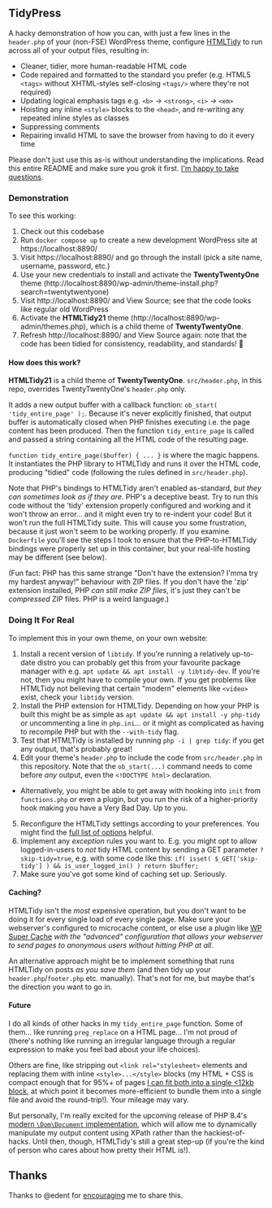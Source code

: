 ## TidyPress

A hacky demonstration of how you can, with just a few lines in the `header.php` of your (non-FSE) WordPress theme,
configure [HTMLTidy](https://www.html-tidy.org/) to run across all of your output files, resulting in:

- Cleaner, tidier, more human-readable HTML code
- Code repaired and formatted to the standard you prefer (e.g. HTML5 `<tags>` without XHTML-styles self-closing `<tags/>` where they're not required)
- Updating logical emphasis tags e.g. `<b>` -> `<strong>`, `<i>` -> `<em>`
- Hoisting any inline `<style>` blocks to the `<head>`, and re-writing any repeated inline styles as classes
- Suppressing comments
- Repairing invalid HTML to save the browser from having to do it every time

Please don't just use this as-is without understanding the implications. Read this entire README and make sure you grok it first. [I'm happy to take questions](https://danq.me/contact/).

### Demonstration

To see this working:

1. Check out this codebase
2. Run `docker compose up` to create a new development WordPress site at https://localhost:8890/
3. Visit https://localhost:8890/ and go through the install (pick a site name, username, password, etc.)
4. Use your new credentials to install and activate the **TwentyTwentyOne** theme (http://localhost:8890/wp-admin/theme-install.php?search=twentytwentyone)
5. Visit http://localhost:8890/ and View Source; see that the code looks like regular old WordPress
6. Activate the **HTMLTidy21** theme (http://localhost:8890/wp-admin/themes.php), which is a child theme of **TwentyTwentyOne**.
7. Refresh http://localhost:8890/ and View Source again: note that the code has been tidied for consistency, readability, and standards! 🎉

#### How does this work?

**HTMLTidy21** is a child theme of **TwentyTwentyOne**. `src/header.php`, in this repo, overrides TwentyTwentyOne's `header.php` only.

It adds a new output buffer with a callback function: `ob_start( 'tidy_entire_page' );`. Because it's never explicitly finished, that output buffer is automatically closed when PHP finishes executing i.e. the page content has been produced. Then the function `tidy_entire_page` is called and passed a string containing all the HTML code of the resulting page.

`function tidy_entire_page($buffer) { ... }` is where the magic happens. It instantiates the PHP library to HTMLTidy and runs it over the HTML code, producing "tidied" code (following the rules defined in `src/header.php`).

Note that PHP's bindings to HTMLTidy aren't enabled as-standard, _but they can sometimes look as if they are_. PHP's a deceptive beast. Try to run this code without the 'tidy' extension properly configured and working and it won't throw an error... and it might even try to re-indent your code! But it won't run the full HTMLTidy suite. This will cause you some frustration, because it just won't seem to be working properly. If you examine `Dockerfile` you'll see the steps I took to ensure that the PHP-to-HTMLTidy bindings were properly set up in this container, but your real-life hosting may be different (see below).

(Fun fact: PHP has this same strange "Don't have the extension? I'mma try my hardest anyway!" behaviour with ZIP files. If you don't have the 'zip' extension installed, PHP _can still make ZIP files_, it's just they can't be _compressed_ ZIP files. PHP is a weird language.)

### Doing It For Real

To implement this in your own theme, on your own website:

1. Install a recent version of `libtidy`. If you're running a relatively up-to-date distro you can probably get this from your favourite package manager with e.g. `apt update && apt install -y libtidy-dev`. If you're not, then you might have to compile your own. If you get problems like HTMLTidy not believing that certain "modern" elements like `<video>` exist, check your `libtidy` version.
2. Install the PHP extension for HTMLTidy. Depending on how your PHP is built this might be as simple as `apt update && apt install -y php-tidy` or uncommenting a line in `php.ini`... or it might as complicated as having to recompile PHP but with the `--with-tidy` flag.
3. Test that HTMLTidy is installed by running `php -i | grep tidy`: if you get any output, that's probably great!
4. Edit your theme's `header.php` to include the code from `src/header.php` in this repository. Note that the `ob_start(...)` command needs to come before _any_ output, even the `<!DOCTYPE html>` declaration.
  - Alternatively, you might be able to get away with hooking into `init` from `functions.php` or even a plugin, but you run the risk of a higher-priority hook making you have a Very Bad Day. Up to you.
5. Reconfigure the HTMLTidy settings according to your preferences. You might find the [full list of options](https://api.html-tidy.org/tidy/quickref_next.html) helpful.
6. Implement any _exception_ rules you want to. E.g. you might opt to allow logged-in-users to _not_ tidy HTML content by sending a GET parameter `?skip-tidy=true`, e.g. with some code like this: `if( isset( $_GET['skip-tidy'] ) && is_user_logged_in() ) return $buffer;`
7. Make sure you've got some kind of caching set up. Seriously.

#### Caching?

HTMLTidy isn't the _most_ expensive operation, but you don't want to be doing it for every single load of every single page. Make sure your webserver's configured to microcache content, or else use a plugin like [WP Super Cache](https://wordpress.org/plugins/wp-super-cache/) _with the "advanced" configuration that allows your webserver to send pages to anonymous users without hitting PHP at all_.

An alternative approach might be to implement something that runs HTMLTidy on posts _as you save them_ (and then tidy up your `header.php`/`footer.php` etc. manually). That's not for me, but maybe that's the direction you want to go in.

#### Future

I do all kinds of other hacks in my `tidy_entire_page` function. Some of them... like running `preg_replace` on a HTML page... I'm not proud of (there's nothing like running an irregular language through a regular expression to make you feel bad about your life choices).

Others are fine, like stripping out `<link rel="stylesheet>` elements and replacing them with inline `<style>...</style>` blocks (my HTML + CSS is compact enough that for 95%+ of pages [I can fit both into a single <12kb block](https://danq.me/2023/11/04/fast-wordpress-the-hard-way/#21658-12kb), at which point it becomes more-efficient to bundle them into a single file and avoid the round-trip!). Your mileage may vary.

But personally, I'm really excited for the upcoming release of PHP 8.4's [modern `\Dom\Document` implementation](https://wiki.php.net/rfc/dom_additions_84), which will allow me to dynamically manipulate my output content using XPath rather than the hackiest-of-hacks. Until then, though, HTMLTidy's still a great step-up (if you're the kind of person who cares about how pretty their HTML is!).

## Thanks

Thanks to @edent for [encouraging](https://mastodon.social/@Edent/112871192888419993) me to share this.
